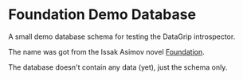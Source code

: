 # Foundation Demo Database

A small demo database schema for testing the DataGrip introspector.

The name was got from the Issak Asimov novel [Foundation](https://en.wikipedia.org/wiki/Foundation_(Asimov_novel)).

The database doesn't contain any data (yet), just the schema only.
